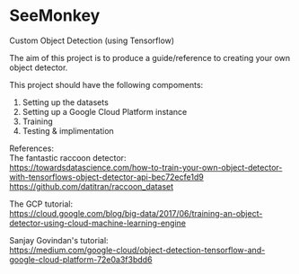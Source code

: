 # SeeMonkey
Custom Object Detection (using Tensorflow)

The aim of this project is to produce a guide/reference to creating your own object detector.

This project should have the following compoments:
1. Setting up the datasets
2. Setting up a Google Cloud Platform instance
3. Training
4. Testing & implimentation


References:<br />
The fantastic raccoon detector:<br />
https://towardsdatascience.com/how-to-train-your-own-object-detector-with-tensorflows-object-detector-api-bec72ecfe1d9<br />
https://github.com/datitran/raccoon_dataset<br />


The GCP tutorial:<br />
https://cloud.google.com/blog/big-data/2017/06/training-an-object-detector-using-cloud-machine-learning-engine<br />


Sanjay Govindan's tutorial:<br />
https://medium.com/google-cloud/object-detection-tensorflow-and-google-cloud-platform-72e0a3f3bdd6<br />
